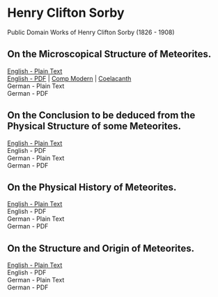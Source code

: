# Henry Clifton Sorby

Public Domain Works of Henry Clifton Sorby (1826 - 1908)

## On the Microscopical Structure of Meteorites.

[English - Plain Text](on-the-microscopical-structure-of-meteorites/full-text-english.md)  
[English - PDF](https://cdn.solaranamnesis.com/Sorby/sorby_on_meteorites_2022_english.pdf) | [Comp Modern](https://cdn.solaranamnesis.com/Sorby/sorby_on_meteorites_2022_english_compmodern.pdf) | [Coelacanth](https://cdn.solaranamnesis.com/Sorby/sorby_on_meteorites_2022_english_coelacanth.pdf)  
German - Plain Text  
German - PDF  

## On the Conclusion to be deduced from the Physical Structure of some Meteorites.

[English - Plain Text](conclusion-deduced-from-physical-structure-meteorites/full-text-english.md)  
English - PDF  
German - Plain Text  
German - PDF  

## On the Physical History of Meteorites.

[English - Plain Text](on-the-physical-history-of-meteorites/full-text-english.md)  
English - PDF  
German - Plain Text  
German - PDF  

## On the Structure and Origin of Meteorites.

[English - Plain Text](on-the-structure-and-origin-of-meteorites/full-text-english.md)  
English - PDF  
German - Plain Text  
German - PDF  
